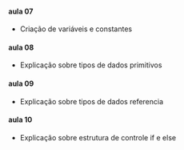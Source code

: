 #### aula 07

- Criação de variáveis e constantes

#### aula 08

- Explicação sobre tipos de dados primitivos

#### aula 09

- Explicação sobre tipos de dados referencia

#### aula 10

- Explicação sobre estrutura de controle if e else
